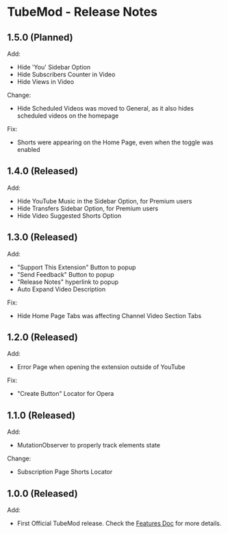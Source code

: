 # TubeMod - Release Notes

## 1.5.0 (Planned)

Add:

- Hide 'You' Sidebar Option
- Hide Subscribers Counter in Video
- Hide Views in Video

Change:

- Hide Scheduled Videos was moved to General, as it also hides scheduled videos on the homepage

Fix:

- Shorts were appearing on the Home Page, even when the toggle was enabled

## 1.4.0 (Released)

Add:

- Hide YouTube Music in the Sidebar Option, for Premium users
- Hide Transfers Sidebar Option, for Premium users
- Hide Video Suggested Shorts Option

## 1.3.0 (Released)

Add:

- "Support This Extension" Button to popup
- "Send Feedback" Button to popup
- "Release Notes" hyperlink to popup
- Auto Expand Video Description

Fix:

- Hide Home Page Tabs was affecting Channel Video Section Tabs

## 1.2.0 (Released)

Add:

- Error Page when opening the extension outside of YouTube

Fix:

- "Create Button" Locator for Opera

## 1.1.0 (Released)

Add:

- MutationObserver to properly track elements state

Change:

- Subscription Page Shorts Locator

## 1.0.0 (Released)

Add:

- First Official TubeMod release. Check the [Features Doc](Features.md) for more details.
